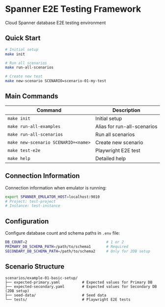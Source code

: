 # Spanner E2E Testing Framework

Cloud Spanner database E2E testing environment

## Quick Start

```bash
# Initial setup
make init

# Run all scenarios
make run-all-scenarios

# Create new test
make new-scenario SCENARIO=scenario-01-my-test
```

## Main Commands

| Command | Description |
|---------|-------------|
| `make init` | Initial setup |
| `make run-all-examples` | Alias for run-all-scenarios |
| `make run-all-scenarios` | Run all scenarios |
| `make new-scenario SCENARIO=<name>` | Create new scenario |
| `make test-e2e` | Playwright E2E test |
| `make help` | Detailed help |

## Connection Information

Connection information when emulator is running:

```bash
export SPANNER_EMULATOR_HOST=localhost:9010
# Project: test-project
# Instance: test-instance
```

## Configuration

Configure database count and schema paths in `.env` file:

```bash
DB_COUNT=2                                    # 1 or 2
PRIMARY_DB_SCHEMA_PATH=/path/to/schema1       # Required
SECONDARY_DB_SCHEMA_PATH=/path/to/schema2     # Only for 2DB setup
```

## Scenario Structure

```
scenarios/example-01-basic-setup/
├── expected-primary.yaml          # Expected values for Primary DB
├── expected-secondary.yaml        # Expected values for Secondary DB (2DB setup)
├── seed-data/                     # Seed data
└── tests/                         # Playwright E2E tests
```